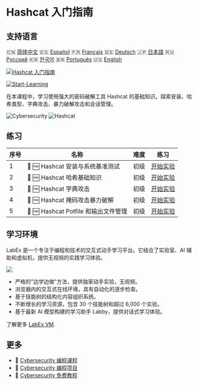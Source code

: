 # Hashcat 入门指南

## 支持语言

🇨🇳 [简体中文](README_zh.md) 🇪🇸 [Español](README_es.md) 🇫🇷 [Français](README_fr.md) 🇩🇪 [Deutsch](README_de.md) 🇯🇵 [日本語](README_ja.md) 🇷🇺 [Русский](README_ru.md) 🇰🇷 [한국어](README_ko.md) 🇧🇷 [Português](README_pt.md) 🇺🇸 [English](README.md) 

[![Hashcat 入门指南](https://cover-creator.labex.io/hashcat-for-beginners.png?lang=zh)](https://labex.io/zh/courses/hashcat-for-beginners)

[![Start-Learning](https://img.shields.io/badge/Start-Learning-whitesmoke?style=for-the-badge)](https://labex.io/zh/courses/hashcat-for-beginners)

在本课程中，学习使用强大的密码破解工具 Hashcat 的基础知识。探索安装、哈希类型、字典攻击、暴力破解攻击和会话管理。

![Cybersecurity](https://img.shields.io/badge/Cybersecurity-whitesmoke?style=for-the-badge&logo=cybersecurity)
![Hashcat](https://img.shields.io/badge/Hashcat-whitesmoke?style=for-the-badge&logo=hashcat)


## 练习

|   序号 | 名称                                 | 难度   | 练习                                                                                                                        |
|--------|--------------------------------------|--------|-----------------------------------------------------------------------------------------------------------------------------|
|      1 | 📖 🆓 Hashcat 安装与系统基准测试     | 初级   | <a target='_blank' href='https://labex.io/zh/tutorials/linux-hashcat-installation-and-system-benchmark-632570'>开始实验</a> |
|      2 | 📖 🆓 Hashcat 哈希基础知识           | 初级   | <a target='_blank' href='https://labex.io/zh/tutorials/linux-hashcat-hashing-fundamentals-632569'>开始实验</a>              |
|      3 | 📖 🆓 Hashcat 字典攻击               | 初级   | <a target='_blank' href='https://labex.io/zh/tutorials/linux-hashcat-dictionary-attacks-632568'>开始实验</a>                |
|      4 | 📖 🆓 Hashcat 掩码攻击暴力破解       | 初级   | <a target='_blank' href='https://labex.io/zh/tutorials/linux-hashcat-brute-force-with-mask-attacks-632567'>开始实验</a>     |
|      5 | 📖 🆓 Hashcat Potfile 和输出文件管理 | 初级   | <a target='_blank' href='https://labex.io/zh/tutorials/linux-hashcat-potfiles-and-output-files-632571'>开始实验</a>         |

## 学习环境

LabEx 是一个专注于编程和技术的交互式动手学习平台。它结合了实验室、AI 辅助和虚拟机，提供无视频的实践学习体验。

![](https://tutorial-screenshot.getvm.io/images/vm-1725247253.png)

- 严格的"边学边做"方法，提供独家动手实验，无视频。
- 浏览器内的交互式在线环境，具有自动化的逐步检查。
- 基于技能树的结构化内容组织系统。
- 不断增长的学习资源，包含 30 个技能树和超过 6,000 个实验。
- 基于最新 AI 模型构建的学习助手 Labby，提供对话式学习体验。

了解更多 [LabEx VM](https://support.labex.io/using-labex/virtual-machine).

## 更多

- 🔗 [Cybersecurity 编程课程](https://github.com/labex-labs/awesome-programming-courses)
- 🔗 [Cybersecurity 编程项目](https://github.com/labex-labs/awesome-programming-projects)
- 🔗 [Cybersecurity 免费教程](https://github.com/labex-labs/cybersecurity-free-tutorials)

